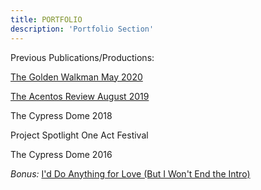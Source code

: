```yaml
---
title: PORTFOLIO
description: 'Portfolio Section'
---
```


Previous Publications/Productions:

[The Golden Walkman May 2020](https://www.goldwalkmag.com/issues.html)

[The Acentos Review August 2019](https://www.acentosreview.com/august2019/misbehavior-by-christopher.html)

The Cypress Dome 2018

Project Spotlight One Act Festival

The Cypress Dome 2016




*Bonus:* [I'd Do Anything for Love (But I Won't End the Intro)](https://www.youtube.com/watch?v=S-4foxxTUzs)
